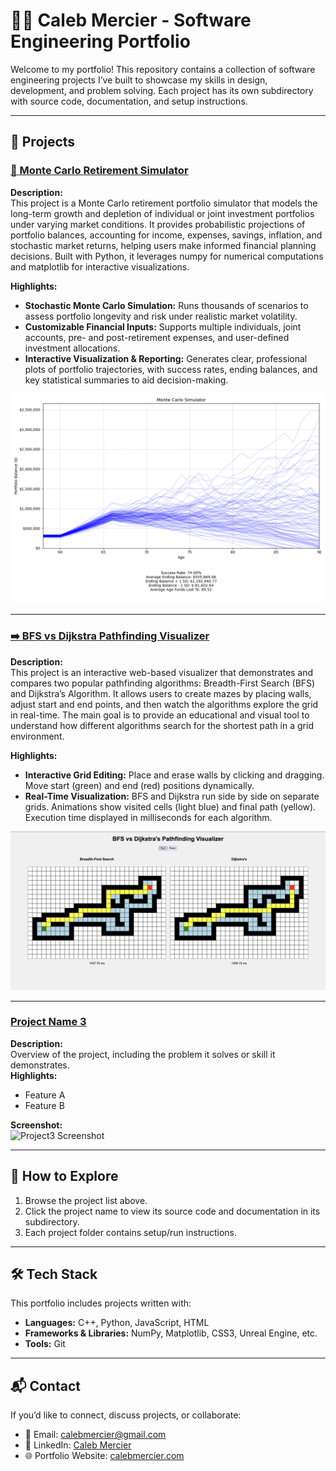 # 🧑‍💻 Caleb Mercier - Software Engineering Portfolio

Welcome to my portfolio! This repository contains a collection of software engineering projects I’ve built to showcase my skills in design, development, and problem solving. Each project has its own subdirectory with source code, documentation, and setup instructions.  

---

## 📂 Projects

### [💸 Monte Carlo Retirement Simulator](./Retirement_Simulator)

**Description:**  
This project is a Monte Carlo retirement portfolio simulator that models the long-term growth and depletion of individual or joint investment portfolios under varying market conditions. It provides probabilistic projections of portfolio balances, accounting for income, expenses, savings, inflation, and stochastic market returns, helping users make informed financial planning decisions. Built with Python, it leverages numpy for numerical computations and matplotlib for interactive visualizations.

**Highlights:**  
- **Stochastic Monte Carlo Simulation:** Runs thousands of scenarios to assess portfolio longevity and risk under realistic market volatility.  
- **Customizable Financial Inputs:** Supports multiple individuals, joint accounts, pre- and post-retirement expenses, and user-defined investment allocations.  
- **Interactive Visualization & Reporting:** Generates clear, professional plots of portfolio trajectories, with success rates, ending balances, and key statistical summaries to aid decision-making.  

![Monte Carlo Simulation Screenshot](./Retirement_Simulator/screenshots/married.png)

---

### [➡️ BFS vs Dijkstra Pathfinding Visualizer](./BFSvsDijkstras)
**Description:**  
This project is an interactive web-based visualizer that demonstrates and compares two popular pathfinding algorithms: Breadth-First Search (BFS) and Dijkstra’s Algorithm.
It allows users to create mazes by placing walls, adjust start and end points, and then watch the algorithms explore the grid in real-time. The main goal is to provide an educational and visual tool to understand how different algorithms search for the shortest path in a grid environment.

**Highlights:**  
- **Interactive Grid Editing:** Place and erase walls by clicking and dragging. Move start (green) and end (red) positions dynamically.
- **Real-Time Visualization:** BFS and Dijkstra run side by side on separate grids. Animations show visited cells (light blue) and final path (yellow). Execution time displayed in milliseconds for each algorithm.  

![Pathfinder Screenshot](./BFSvsDijkstras/screenshots/Pathfinder1.png)

---

### [Project Name 3](./Project3)
**Description:**  
Overview of the project, including the problem it solves or skill it demonstrates.  
**Highlights:**  
- Feature A  
- Feature B  

**Screenshot:**  
![Project3 Screenshot](./Project3/screenshot.png)

---

## 🚀 How to Explore
1. Browse the project list above.  
2. Click the project name to view its source code and documentation in its subdirectory.  
3. Each project folder contains setup/run instructions.  

---

## 🛠️ Tech Stack
This portfolio includes projects written with:  
- **Languages:** C++, Python, JavaScript, HTML  
- **Frameworks & Libraries:** NumPy, Matplotlib, CSS3, Unreal Engine, etc. 
- **Tools:** Git 

---

## 📬 Contact
If you’d like to connect, discuss projects, or collaborate:  
- 📧 Email: calebmercier@gmail.com  
- 💼 LinkedIn: [Caleb Mercier](https://www.linkedin.com/in/calebmercier)  
- 🌐 Portfolio Website: [calebmercier.com](https://calebmercier.com)  
